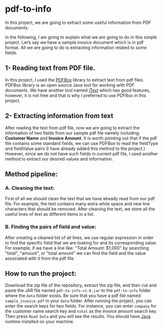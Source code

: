 # pdf-to-info

In this project, we are going to extract some useful information from PDF documents.

In the following, I am going to explain what we are going to do in this simple project. Let’s say we have a sample invoice document which is in pdf format. All we are going to do is extracting information related to some fields.

## 1- Reading text from PDF file. 
In this project, I used the [PDFBox](https://pdfbox.apache.org/index.html) library to extract text from pdf files. PDFBox library is an open source Java tool for working with PDF documents. We have another tool named [iText](http://itextpdf.com/) which has good features, however, it is not free and that is why I preferred to use PDFBox in this project. 

## 2- Extracting information from text
After reading the text from pdf file, now we are going to extract the information of two fields from our sample pdf file namely including: **Customer Name** and **Invoice Amount**. It is worth pointing out that if the pdf file contains some standard fields, we can use PDFBox to read the fieldType and fieldValue pairs (I have already added this method to the project.) However, since we do not have such fields in current pdf file, I used another method to extract our desired values and information.

## Method pipeline:

### A. Cleaning the text:
First of all we should clean the text that we have already read from our pdf file. For example, the text contains many extra white space and new line characters that should be removed. After cleaning the text, we store all the useful lines of text as different items in a list.

### B. Finding the pairs of field and value:
After creating a cleaned list of all lines, we use regular expression in order to find the specific field that we are looking for and its corresponding value. For example, if we have a line like: "Total Amount: $1,000" by searching "total", "amount", or "total amount" we can find the field and the value associated with it from the pdf file.

## How to run the project:
Download the zip file of the repository, extract the zip file, and then cut and paste the JAR file named `pdf-to-info-v1.0.jar` to the `pdf-to-info` folder where the `data` folder exists. Be sure that you have a pdf file named `sample_invoice.pdf` in your `data` folder. After running the project, you can enter the search keys for two fields. For instance, you can enter `company` for the customer name search key and `total` as the invoice amount search key. Then press `Read Data` and you will see the results. You should have [Java](https://java.com/en/download/) runtime installed on your machine.
